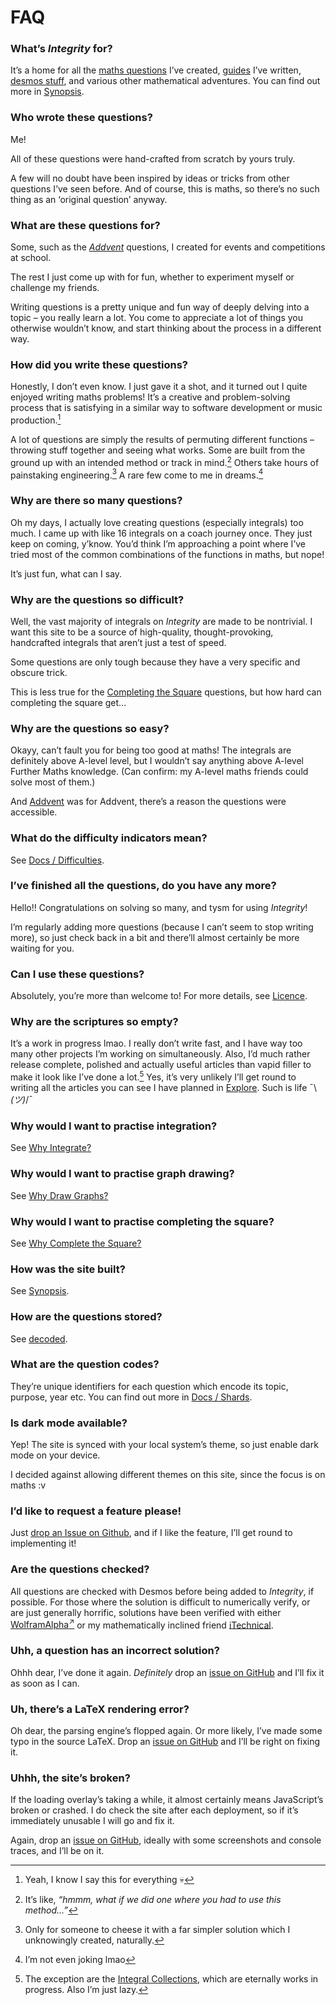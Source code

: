 # FAQ
<!-- #SQUARK live!
| dest = info/faq
| capt = Frequently Asked Questions
| desc = Frequently asked questions about Integrity
| date = 2025 June 26
-->

### What’s *Integrity* for?
It’s a home for all the [maths questions](https://sup2point0.github.io/integrity/questions) I’ve created, [guides](https://sup2point0.github.io/integrity/scriptures) I’ve written, [desmos stuff](https://sup2point0.github.io/integrity/desmos), and various other mathematical adventures. You can find out more in [Synopsis](synopsis.md).

### Who wrote these questions?
Me!

All of these questions were hand-crafted from scratch by yours truly.

A few will no doubt have been inspired by ideas or tricks from other questions I’ve seen before. And of course, this is maths, so there’s no such thing as an ‘original question’ anyway.

### What are these questions for?
Some, such as the [*Addvent*](https://sup2point0.github.io/integrity/questions/addvent) questions, I created for events and competitions at school.

The rest I just come up with for fun, whether to experiment myself or challenge my friends.

Writing questions is a pretty unique and fun way of deeply delving into a topic – you really learn a lot. You come to appreciate a lot of things you otherwise wouldn’t know, and start thinking about the process in a different way.

### How did you write these questions?
Honestly, I don’t even know. I just gave it a shot, and it turned out I quite enjoyed writing maths problems! It’s a creative and problem-solving process that is satisfying in a similar way to software development or music production.[^similar]

[^similar]: Yeah, I know I say this for everything 💀

A lot of questions are simply the results of permuting different functions – throwing stuff together and seeing what works. Some are built from the ground up with an intended method or track in mind.[^trick] Others take hours of painstaking engineering.[^alt-sol] A rare few come to me in dreams.[^dreams]

[^trick]: It’s like, *“hmmm, what if we did one where you had to use this method...”*
[^dreams]: I’m not even joking lmao
[^alt-sol]: Only for someone to cheese it with a far simpler solution which I unknowingly created, naturally.

### Why are there so many questions?
Oh my days, I actually love creating questions (especially integrals) too much. I came up with like 16 integrals on a coach journey once. They just keep on coming, y’know. You’d think I’m approaching a point where I’ve tried most of the common combinations of the functions in maths, but nope!

It’s just fun, what can I say.

### Why are the questions so difficult?
Well, the vast majority of integrals on *Integrity* are made to be nontrivial. I want this site to be a source of high-quality, thought-provoking, handcrafted integrals that aren’t just a test of speed.

Some questions are only tough because they have a very specific and obscure trick.

This is less true for the [Completing the Square](https://sup2point0.github.io/integrity/questions/complete-square) questions, but how hard can completing the square get...

### Why are the questions so easy?
Okayy, can’t fault you for being too good at maths! The integrals are definitely above A-level level, but I wouldn’t say anything above A-level Further Maths knowledge. (Can confirm: my A-level maths friends could solve most of them.)

And [Addvent](https://sup2point0.github.io/integrity/questions/addvent) was for Addvent, there’s a reason the questions were accessible.

### What do the difficulty indicators mean?
See [Docs / Difficulties](docs/difficulties.md).

### I’ve finished all the questions, do you have any more?
Hello!! Congratulations on solving so many, and tysm for using *Integrity*!

I’m regularly adding more questions (because I can’t seem to stop writing more), so just check back in a bit and there’ll almost certainly be more waiting for you.

### Can I use these questions?
Absolutely, you’re more than welcome to! For more details, see [Licence](https://sup2point0.github.io/integrity/info/licence).

### Why are the scriptures so empty?
It’s a work in progress lmao. I really don’t write fast, and I have way too many other projects I’m working on simultaneously. Also, I’d much rather release complete, polished and actually useful articles than vapid filler to make it look like I’ve done a lot.[^lot] Yes, it’s very unlikely I’ll get round to writing all the articles you can see I have planned in [Explore](https://sup2point0.github.io/integrity/explore). Such is life ¯\\_(ツ)_/¯

[^lot]: The exception are the [Integral Collections](https://sup2point0.github.io/integrity/scriptures/integrals/collections), which are eternally works in progress. Also I’m just lazy.

### Why would I want to practise integration?
See [Why Integrate?](https://sup2point0.github.io/integrity/scriptures/integrals/why)

### Why would I want to practise graph drawing?
See [Why Draw Graphs?](https://sup2point0.github.io/integrity/scriptures/graph-drawing/why)

### Why would I want to practise completing the square?
See [Why Complete the Square?](https://sup2point0.github.io/integrity/scriptures/complete-square/why)

### How was the site built?
See [Synopsis](https://sup2point0.github.io/integrity/info/synopsis).

### How are the questions stored?
See [decoded](https://sup2point0.github.io/integrity/info/decoded).

### What are the question codes?
They’re unique identifiers for each question which encode its topic, purpose, year etc. You can find out more in [Docs / Shards](https://sup2point0.github.io/integrity/docs/shards).

### Is dark mode available?
Yep! The site is synced with your local system’s theme, so just enable dark mode on your device.

I decided against allowing different themes on this site, since the focus is on maths :v

### I’d like to request a feature please!
Just [drop an Issue on Github](https://github.com/Sup2point0/integrity/issues), and if I like the feature, I’ll get round to implementing it!

### Are the questions checked?
All questions are checked with Desmos before being added to *Integrity*, if possible. For those where the solution is difficult to numerically verify, or are just generally horrific, solutions have been verified with either [WolframAlpha<sup>↗</sup>](https://www.wolframalpha.com/) or my mathematically inclined friend [iTechnical](https://github.com/itechnicals).

### Uhh, a question has an incorrect solution?
Ohhh dear, I’ve done it again. *Definitely* drop an [issue on GitHub](https://github.com/Sup2point0/integrity/issues) and I’ll fix it as soon as I can.

### Uh, there’s a LaTeX rendering error?
Oh dear, the parsing engine’s flopped again. Or more likely, I’ve made some typo in the source LaTeX. Drop an [issue on GitHub](https://github.com/Sup2point0/integrity/issues) and I’ll be right on fixing it.

### Uhhh, the site’s broken?
If the loading overlay’s taking a while, it almost certainly means JavaScript’s broken or crashed. I do check the site after each deployment, so if it’s immediately unusable I will go and fix it.

Again, drop an [issue on GitHub](https://github.com/Sup2point0/integrity/issues), ideally with some screenshots and console traces, and I’ll be on it.
